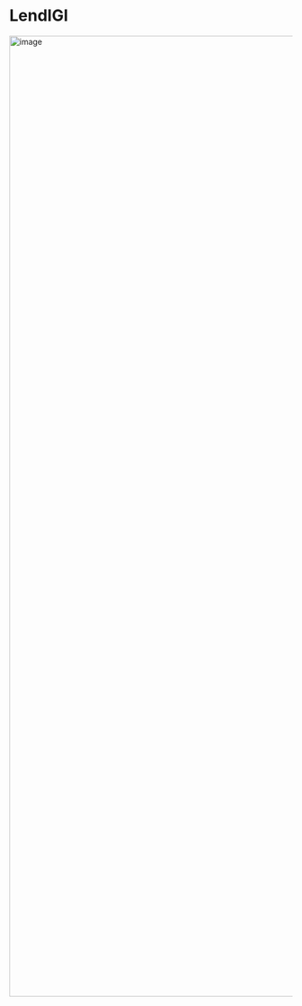 # LendIGI

<img width="1710" alt="image" src="https://github.com/user-attachments/assets/b3fb2fbe-a632-4e6a-bf3a-32ad8aec9ffc" />


